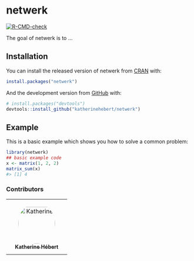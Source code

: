 
<!-- README.md is generated from README.Rmd. Please edit that file -->

# netwerk

<!-- badges: start -->

[![R-CMD-check](https://github.com/katherinehebert/netwerk/workflows/R-CMD-check/badge.svg)](https://github.com/katherinehebert/netwerk/actions)
<!-- badges: end -->

The goal of netwerk is to …

## Installation

You can install the released version of netwerk from
[CRAN](https://CRAN.R-project.org) with:

``` r
install.packages("netwerk")
```

And the development version from [GitHub](https://github.com/) with:

``` r
# install.packages("devtools")
devtools::install_github("katherinehebert/netwerk")
```

## Example

This is a basic example which shows you how to solve a common problem:

``` r
library(netwerk)
## basic example code
x <- matrix(1, 2, 2)
matrix_sum(x)
#> [1] 4
```

### Contributors

<table>
<tr>
    <td align="center" style="word-wrap: break-word; width: 150.0; height: 150.0">
        <a href=https://github.com/katherinehebert>
            <img src=https://avatars.githubusercontent.com/u/27461233?v=4 width="100;"  style="border-radius:50%;align-items:center;justify-content:center;overflow:hidden;padding-top:10px" alt=Katherine Hébert/>
            <br />
            <sub style="font-size:14px"><b>Katherine Hébert</b></sub>
        </a>
    </td>
</tr>
</table>
